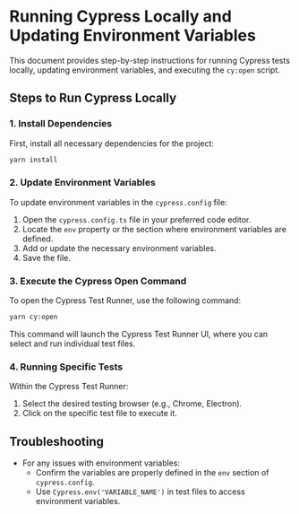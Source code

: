 # Running Cypress Locally and Updating Environment Variables

This document provides step-by-step instructions for running Cypress tests locally, updating environment variables, and executing the `cy:open` script.

## Steps to Run Cypress Locally

### 1. Install Dependencies

First, install all necessary dependencies for the project:

```bash
yarn install
```

### 2. Update Environment Variables

To update environment variables in the `cypress.config` file:

1. Open the `cypress.config.ts` file in your preferred code editor.
2. Locate the `env` property or the section where environment variables are defined.
3. Add or update the necessary environment variables.
4. Save the file.

### 3. Execute the Cypress Open Command

To open the Cypress Test Runner, use the following command:

```bash
yarn cy:open
```

This command will launch the Cypress Test Runner UI, where you can select and run individual test files.

### 4. Running Specific Tests

Within the Cypress Test Runner:

1. Select the desired testing browser (e.g., Chrome, Electron).
2. Click on the specific test file to execute it.

## Troubleshooting

- For any issues with environment variables:
  - Confirm the variables are properly defined in the `env` section of `cypress.config`.
  - Use `Cypress.env('VARIABLE_NAME')` in test files to access environment variables.
